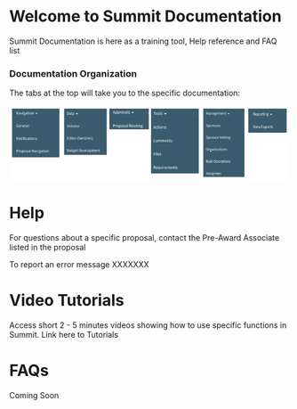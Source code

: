 # Welcome to Summit Documentation
Summit Documentation is here as a training tool, Help reference and FAQ list

### Documentation Organization
The tabs at the top will take you to the specific documentation:

![Documentation Tabs](./images/Ind_Tabs.jpg)

# Help
For questions about a specific proposal, contact the Pre-Award Associate listed in the proposal

To report an error message XXXXXXX

# Video Tutorials
Access short 2 - 5 minutes videos showing how to use specific functions in Summit.
Link here to Tutorials

# FAQs
Coming Soon
